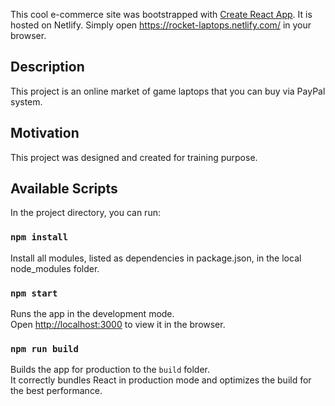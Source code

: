 This cool e-commerce site was bootstrapped with [Create React App](https://github.com/facebook/create-react-app).
It is hosted on Netlify. Simply open https://rocket-laptops.netlify.com/ in your browser.

## Description
This project is an online market of game laptops that you can buy via PayPal system.

## Motivation
This project was designed and created for training purpose.

## Available Scripts

In the project directory, you can run:

### `npm install`
Install all modules, listed as dependencies in package.json, in the local node_modules folder.

### `npm start`

Runs the app in the development mode.<br>
Open [http://localhost:3000](http://localhost:3000) to view it in the browser.

### `npm run build`

Builds the app for production to the `build` folder.<br>
It correctly bundles React in production mode and optimizes the build for the best performance.
